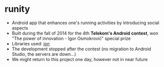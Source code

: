 # runity
- Android app that enhances one's running activities by introducing social aspects
- Built during the fall of 2014 for the 4th **Telekom's Android contest**, won "The power of innovation - Igor Osmokrović" special prize
- Libraries used: [ion](https://github.com/koush/ion)
- The development stopped after the contest (no migration to Android Studio, the servers are down...)
- We might return to this project one day, however not in near future 
